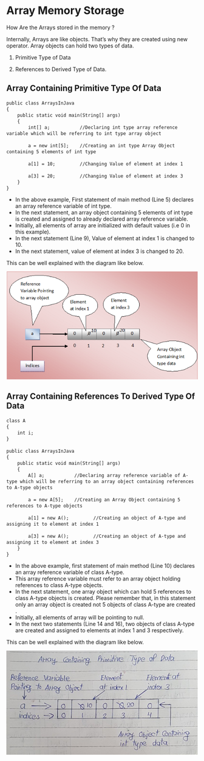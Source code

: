 # Array Memory Storage

How Are the Arrays stored in the memory ?

Internally, Arrays are like objects. That’s why they are created using new operator. Array objects can hold two types of data.

1) Primitive Type of Data

2) References to Derived Type of Data.


## Array Containing Primitive Type Of Data 

```
public class ArraysInJava
{
    public static void main(String[] args)
    {
        int[] a;           //Declaring int type array reference variable which will be referring to int type array object
 
        a = new int[5];    //Creating an int type Array Object containing 5 elements of int type
 
        a[1] = 10;         //Changing Value of element at index 1
 
        a[3] = 20;         //Changing Value of element at index 3
    }
}
```

- In the above example, First statement of main method (Line 5) declares an array reference variable of int type. 
- In the next statement, an array object containing 5 elements of int type is created and assigned to already declared array reference variable.  
- Initially, all elements of array are initialized with default values (i.e 0 in this example). 
- In the next statement (Line 9), Value of element at index 1 is changed to 10. 
- In the next statement, value of element at index 3 is changed to 20. 

This can be well explained with the diagram like below.

![alt text](image.png)


## Array Containing References To Derived Type Of Data 
```
class A
{
    int i;
}
 
public class ArraysInJava
{
    public static void main(String[] args)
    {
        A[] a;           //Declaring array reference variable of A-type which will be referring to an array object containing references to A-type objects
 
        a = new A[5];    //Creating an Array Object containing 5 references to A-type objects
 
        a[1] = new A();         //Creating an object of A-type and assigning it to element at index 1
 
        a[3] = new A();         //Creating an object of A-type and assigning it to element at index 3
    }
}
```
- In the above example, first statement of main method (Line 10) declares an array reference variable of class A-type. 
- This array reference variable must refer to an array object holding references to class A-type objects. 
- In the next statement, one array object which can hold 5 references to class A-type objects is created. Please remember that, in this statement only an array object is created not 5 objects of class A-type are created . 
- Initially, all elements of array will be pointing to null. 
- In the next two statements (Line 14 and 16), two objects of class A-type are created and assigned to elements at index 1 and 3 respectively. 

This can be well explained with the diagram like below.

![alt text](image-1.png)